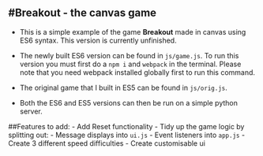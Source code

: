 #Breakout - the canvas game
---

- This is a simple example of the game **Breakout** made in canvas using ES6 syntax. This version is currently unfinished.

- The newly built ES6 version can be found in `js/game.js`. To run this version you must first do a `npm i` and `webpack` in the terminal. Please note that you need webpack installed globally first to run this command. 

- The original game that I built in ES5 can be found in `js/orig.js`.

- Both the ES6 and ES5 versions can then be run on a simple python server.

##Features to add:
	- Add Reset functionality
	- Tidy up the game logic by splitting out:
		- Message displays into `ui.js`
		- Event listeners into `app.js`
	- Create 3 different speed difficulties
    - Create customisable ui
